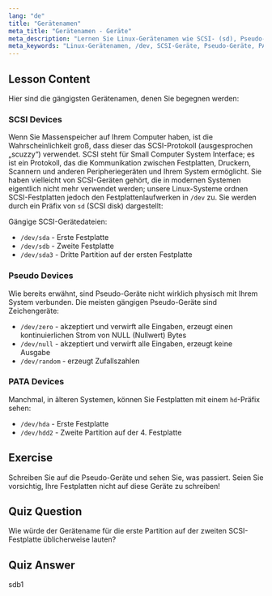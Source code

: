 ```yaml
---
lang: "de"
title: "Gerätenamen"
meta_title: "Gerätenamen - Geräte"
meta_description: "Lernen Sie Linux-Gerätenamen wie SCSI- (sd), Pseudo- und PATA-Geräte (hd) kennen. Verstehen Sie /dev/sda, /dev/null und mehr in diesem anfängerfreundlichen Leitfaden."
meta_keywords: "Linux-Gerätenamen, /dev, SCSI-Geräte, Pseudo-Geräte, PATA-Geräte, Linux-Tutorial, Linux für Anfänger, Gerätedateien"
---
```


## Lesson Content

Hier sind die gängigsten Gerätenamen, denen Sie begegnen werden:

### SCSI Devices

Wenn Sie Massenspeicher auf Ihrem Computer haben, ist die Wahrscheinlichkeit groß, dass dieser das SCSI-Protokoll (ausgesprochen „scuzzy“) verwendet. SCSI steht für Small Computer System Interface; es ist ein Protokoll, das die Kommunikation zwischen Festplatten, Druckern, Scannern und anderen Peripheriegeräten und Ihrem System ermöglicht. Sie haben vielleicht von SCSI-Geräten gehört, die in modernen Systemen eigentlich nicht mehr verwendet werden; unsere Linux-Systeme ordnen SCSI-Festplatten jedoch den Festplattenlaufwerken in `/dev` zu. Sie werden durch ein Präfix von `sd` (SCSI disk) dargestellt:

Gängige SCSI-Gerätedateien:

- `/dev/sda` - Erste Festplatte
- `/dev/sdb` - Zweite Festplatte
- `/dev/sda3` - Dritte Partition auf der ersten Festplatte

### Pseudo Devices

Wie bereits erwähnt, sind Pseudo-Geräte nicht wirklich physisch mit Ihrem System verbunden. Die meisten gängigen Pseudo-Geräte sind Zeichengeräte:

- `/dev/zero` - akzeptiert und verwirft alle Eingaben, erzeugt einen kontinuierlichen Strom von NULL (Nullwert) Bytes
- `/dev/null` - akzeptiert und verwirft alle Eingaben, erzeugt keine Ausgabe
- `/dev/random` - erzeugt Zufallszahlen

### PATA Devices

Manchmal, in älteren Systemen, können Sie Festplatten mit einem `hd`-Präfix sehen:

- `/dev/hda` - Erste Festplatte
- `/dev/hdd2` - Zweite Partition auf der 4. Festplatte

## Exercise

Schreiben Sie auf die Pseudo-Geräte und sehen Sie, was passiert. Seien Sie vorsichtig, Ihre Festplatten nicht auf diese Geräte zu schreiben!

## Quiz Question

Wie würde der Gerätename für die erste Partition auf der zweiten SCSI-Festplatte üblicherweise lauten?

## Quiz Answer

sdb1
